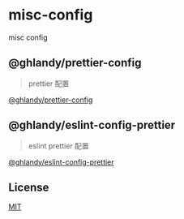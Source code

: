 # misc-config

misc config

## @ghlandy/prettier-config

> prettier 配置

[@ghlandy/prettier-config](./packages/prettier-config/README.md)

## @ghlandy/eslint-config-prettier

> eslint prettier 配置

[@ghlandy/eslint-config-prettier](./packages/eslint-config-prettier/README.md)

## License

[MIT](https://github.com/GHLandy/misc-config/blob/main/LICENSE.md)
